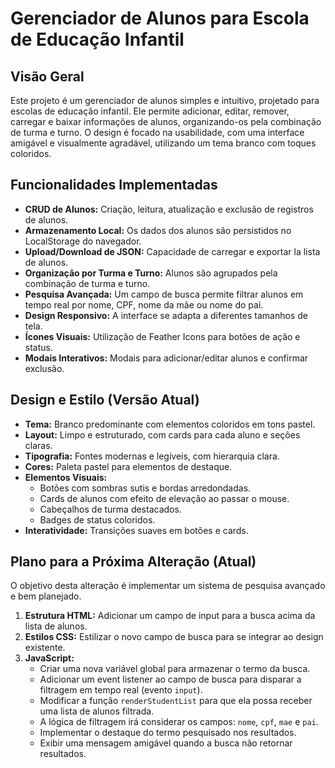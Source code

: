 # Gerenciador de Alunos para Escola de Educação Infantil

## Visão Geral

Este projeto é um gerenciador de alunos simples e intuitivo, projetado para escolas de educação infantil. Ele permite adicionar, editar, remover, carregar e baixar informações de alunos, organizando-os pela combinação de turma e turno. O design é focado na usabilidade, com uma interface amigável e visualmente agradável, utilizando um tema branco com toques coloridos.

## Funcionalidades Implementadas

*   **CRUD de Alunos:** Criação, leitura, atualização e exclusão de registros de alunos.
*   **Armazenamento Local:** Os dados dos alunos são persistidos no LocalStorage do navegador.
*   **Upload/Download de JSON:** Capacidade de carregar e exportar la lista de alunos.
*   **Organização por Turma e Turno:** Alunos são agrupados pela combinação de turma e turno.
*   **Pesquisa Avançada:** Um campo de busca permite filtrar alunos em tempo real por nome, CPF, nome da mãe ou nome do pai.
*   **Design Responsivo:** A interface se adapta a diferentes tamanhos de tela.
*   **Ícones Visuais:** Utilização de Feather Icons para botões de ação e status.
*   **Modais Interativos:** Modais para adicionar/editar alunos e confirmar exclusão.

## Design e Estilo (Versão Atual)

*   **Tema:** Branco predominante com elementos coloridos em tons pastel.
*   **Layout:** Limpo e estruturado, com cards para cada aluno e seções claras.
*   **Tipografia:** Fontes modernas e legíveis, com hierarquia clara.
*   **Cores:** Paleta pastel para elementos de destaque.
*   **Elementos Visuais:**
    *   Botões com sombras sutis e bordas arredondadas.
    *   Cards de alunos com efeito de elevação ao passar o mouse.
    *   Cabeçalhos de turma destacados.
    *   Badges de status coloridos.
*   **Interatividade:** Transições suaves em botões e cards.

## Plano para a Próxima Alteração (Atual)

O objetivo desta alteração é implementar um sistema de pesquisa avançado e bem planejado.

1.  **Estrutura HTML:** Adicionar um campo de input para a busca acima da lista de alunos.
2.  **Estilos CSS:** Estilizar o novo campo de busca para se integrar ao design existente.
3.  **JavaScript:**
    *   Criar uma nova variável global para armazenar o termo da busca.
    *   Adicionar um event listener ao campo de busca para disparar a filtragem em tempo real (evento `input`).
    *   Modificar a função `renderStudentList` para que ela possa receber uma lista de alunos filtrada.
    *   A lógica de filtragem irá considerar os campos: `nome`, `cpf`, `mae` e `pai`.
    *   Implementar o destaque do termo pesquisado nos resultados.
    *   Exibir uma mensagem amigável quando a busca não retornar resultados.
